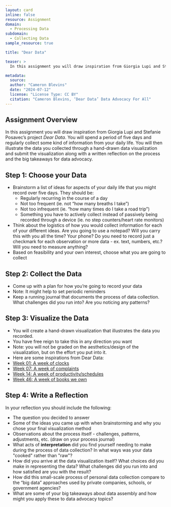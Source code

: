 ```yaml
---
layout: card
inline: false
resource: Assignment
domain:
  - Processing Data
subdomain:
  - Collecting Data
sample_resource: true

title: "Dear Data"

teaser: >
  In this assignment you will draw inspiration from Giorgia Lupi and Stefanie Posavec’s project <i>Dear Data.</i> You will spend a period of five days and regularly collect some kind of information from your daily life. You will then illustrate the data you collected through a hand-drawn data visualization and submit the visualization along with a written reflection on the process and the big takeaways for data advocacy.

metadata:
  source:
  author: "Cameron Blevins"
  date: "2024-07-12"
  license: "License Type: CC BY"
  citation: "Cameron Blevins, ‘Dear Data’ Data Advocacy For All"
---
```


## Assignment Overview

In this assignment you will draw inspiration from Giorgia Lupi and Stefanie Posavec’s project _Dear Data_. You will spend a period of five days and regularly collect some kind of information from your daily life. You will then illustrate the data you collected through a hand-drawn data visualization and submit the visualization along with a written reflection on the process and the big takeaways for data advocacy.

## Step 1: Choose your Data

- Brainstorm a list of ideas for aspects of your daily life that you might record over five days. They should be:
  - Regularly recurring in the course of a day
  - Not too frequent (ie. not “how many breaths I take”)
  - Not too infrequent (ie. “how many times do I take a road trip”)
  - Something you have to actively collect instead of passively being recorded through a device (ie. no step counters/heart rate monitors)
- Think about the logistics of how you would collect information for each of your different ideas. Are you going to use a notepad? Will you carry this with you all the time? Your phone? Do you need to record just a checkmark for each observation or more data - ex. text, numbers, etc.? Will you need to measure anything?
- Based on feasibility and your own interest, choose what you are going to collect

## Step 2: Collect the Data

- Come up with a plan for how you’re going to record your data
- Note: It might help to set periodic reminders
- Keep a running journal that documents the process of data collection. What challenges did you run into? Are you noticing any patterns?

## Step 3: Visualize the Data

- You will create a hand-drawn visualization that illustrates the data you recorded.
- You have free reign to take this in any direction you want
- Note: you will not be graded on the aesthetics/design of the visualization, but on the effort you put into it.
- Here are some inspirations from Dear Data:
- [Week 01: A week of clocks](http://www.dear-data.com/week-01)
- [Week 07: A week of complaints](http://www.dear-data.com/week-07)
- [Week 14: A week of productivity/schedules](http://www.dear-data.com/week-14)
- [Week 46: A week of books we own](http://www.dear-data.com/week-46-a-week-of-books)

## Step 4: Write a Reflection

In your reflection you should include the following:

- The question you decided to answer
- Some of the ideas you came up with when brainstorming and why you chose your final visualization method
- Observations about the process itself - challenges, patterns, adjustments, etc. (draw on your process journal)
- What acts of **interpretation** did you find yourself needing to make during the process of data collection? In what ways was your data "cooked" rather than "raw"?
- How did you arrive at the data visualization itself? What choices did you make in representing the data? What challenges did you run into and how satisfied are you with the result?
- How did this small-scale process of personal data collection compare to the “big data” approaches used by private companies, schools, or government agencies?
- What are some of your big takeaways about data assembly and how might you apply these to data advocacy topics?
